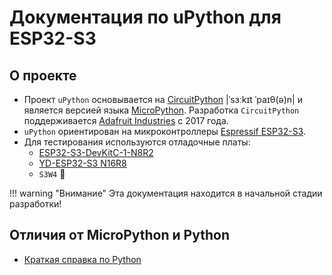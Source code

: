 # Документация по uPython для ESP32-S3

## О проекте

- Проект `uPython` основывается на [CircuitPython](https://docs.circuitpython.org/en/latest/README.html) |ˈsɜːkɪt ˈpaɪθ(ə)n| и является версией языка [MicroPython](https://docs.micropython.org/en/latest/). Разработка `CircuitPython` поддерживается [Adafruit Industries](https://en.wikipedia.org/wiki/Adafruit_Industries) с 2017 года.
- `uPython` ориентирован на микроконтроллеры [Espressif ESP32-S3](https://www.espressif.com/en/products/socs/esp32-s3).
- Для тестирования используются отладочные платы:
    - [ESP32-S3-DevKitC-1-N8R2](https://circuitpython.org/board/espressif_esp32s3_devkitc_1_n8r2/)
    - [YD-ESP32-S3 N16R8](https://circuitpython.org/board/yd_esp32_s3_n16r8/)
    - `S3W4`  &#128679;


!!! warning "Внимание"
    Эта документация находится в начальной стадии разработки!

## Отличия от MicroPython и Python
- [Краткая справка по Python](https://quickref.me/python.html#python-strings)